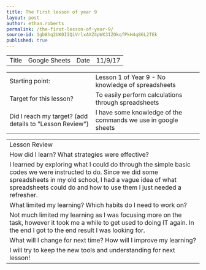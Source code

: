 ```yaml
---
title: The First lesson of year 9
layout: post
author: ethan.roberts
permalink: /the-first-lesson-of-year-9/
source-id: 1gb8hq2UK0IIQiVrlxAXZ4pWX3IZOkqfPkH4q86L2TEk
published: true
---
```

<table>
  <tr>
    <td>Title</td>
    <td>Google Sheets</td>
    <td>Date</td>
    <td>11/9/17</td>
  </tr>
</table>


<table>
  <tr>
    <td>Starting point:</td>
    <td>Lesson 1 of Year 9 - No knowledge of spreadsheets</td>
  </tr>
  <tr>
    <td>Target for this lesson?
</td>
    <td>To easily perform calculations through spreadsheets</td>
  </tr>
  <tr>
    <td>Did I reach my target? 
(add details to "Lesson Review")</td>
    <td>I have some knowledge of the commands we use in google sheets</td>
  </tr>
</table>


<table>
  <tr>
    <td>Lesson Review</td>
  </tr>
  <tr>
    <td>How did I learn? What strategies were effective? </td>
  </tr>
  <tr>
    <td>I learned by exploring what I could do through the simple basic codes we were instructed to do. Since we did some spreadsheets in my old school, I had a vague idea of what spreadsheets could do and how to use them I just needed a refresher.

</td>
  </tr>
  <tr>
    <td>What limited my learning? Which habits do I need to work on? </td>
  </tr>
  <tr>
    <td>Not much limited my learning as I was focusing more on the task, however it took me a while to get used to doing IT again. In the end I got to the end result I was looking for.


</td>
  </tr>
  <tr>
    <td>What will I change for next time? How will I improve my learning?</td>
  </tr>
  <tr>
    <td>I will try to keep the new tools and understanding for next lesson!</td>
  </tr>
</table>


